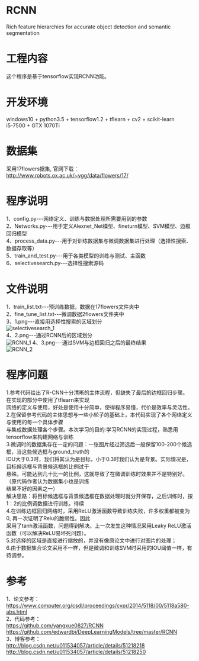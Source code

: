 # RCNN 
Rich feature hierarchies for accurate object detection and semantic segmentation   

# 工程内容
这个程序是基于tensorflow实现RCNN功能。  

# 开发环境  
windows10 + python3.5 + tensorflow1.2 + tflearn + cv2 + scikit-learn   
i5-7500 + GTX 1070Ti   

# 数据集
采用17flowers据集, 官网下载：http://www.robots.ox.ac.uk/~vgg/data/flowers/17/  

# 程序说明   
1、config.py---网络定义、训练与数据处理所需要用到的参数      
2、Networks.py---用于定义Alexnet_Net模型、fineturn模型、SVM模型、边框回归模型   
4、process_data.py---用于对训练数据集与微调数据集进行处理（选择性搜索、数据存取等）    
5、train_and_test.py---用于各类模型的训练与测试、主函数     
6、selectivesearch.py---选择性搜索源码       


# 文件说明   
1、train_list.txt---预训练数据，数据在17flowers文件夹中         
2、fine_tune_list.txt---微调数据2flowers文件夹中       
3、1.png---直接用选择性搜索的区域划分           
   ![selectivesearch_1](result/1.png)            
4、2.png---通过RCNN后的区域划分        
   ![RCNN_1](result/2.png)
4、3.png---通过SVM与边框回归之后的最终结果        
   ![RCNN_2](result/3.png)

# 程序问题   
1.参考代码给出了R-CNN十分清晰的主体流程，但缺失了最后的边框回归步骤。在实现的部分中使用了tflearn来实现       
   网络的定义与使用，好处是使用十分简单，使得程序易懂，代价是效率与灵活性。    
2.在保留参考代码的主体思想与一些小轮子的基础上，本代码实现了各个网络定义与使用的每一个具体步骤   
   与集成数据处理各个步骤。本次学习的目的:学习RCNN的实现过程，熟悉用tensorflow来构建网络与训练   
3.微调时的数据集存在一定的问题：一张图片经过筛选后一般保留100-200个候选框，当这些候选框与ground_truth的    
   IOU大于0.3时，我们将其认为是目标，小于0.3时我们认为是背景。实际情况是，目标候选框与背景候选框的比例过于   
   悬殊，可能达到几十比一的比例，这就导致了在微调训练时效果并不是特别好。（原代码作者认为数据集小也是训练    
   结果不好的因素之一）   
   解决思路：将目标候选框与背景候选框在数据处理时就分开保存，之后训练时，按1：2的比例调数据进行训练。待续   
4.在训练边框回归网络时，采用ReLU激活函数导致训练失败，许多权重都被变为0, 再一次证明了Relu的脆弱性。因此    
   采用了tanh激活函数，问题得到解决。上一次发生这种情况采用Leaky ReLU激活函数（可以解决ReLU易坏死问题）。    
5.对选择的区域是直接进行缩放的，并没有像原论文中进行对图片的处理；      
6.由于数据集合论文采用不一样，但是微调和训练SVM时采用的IOU阈值一样，有待调参。    

# 参考   
1、论文参考：        
   https://www.computer.org/csdl/proceedings/cvpr/2014/5118/00/5118a580-abs.html          
2、代码参考：     
   https://github.com/yangxue0827/RCNN     
   https://github.com/edwardbi/DeepLearningModels/tree/master/RCNN          
3、博客参考：       
   http://blog.csdn.net/u011534057/article/details/51218218        
   http://blog.csdn.net/u011534057/article/details/51218250        
  
